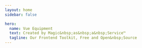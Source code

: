 ```yaml
---
layout: home
sidebar: false

hero:
  name: Vue Equipment
  text: Created by Magic&nbsp;as&nbsp;a&nbsp;Service™
  tagline: Our Frontend Toolkit, Free and Open&nbsp;Source
---
```

